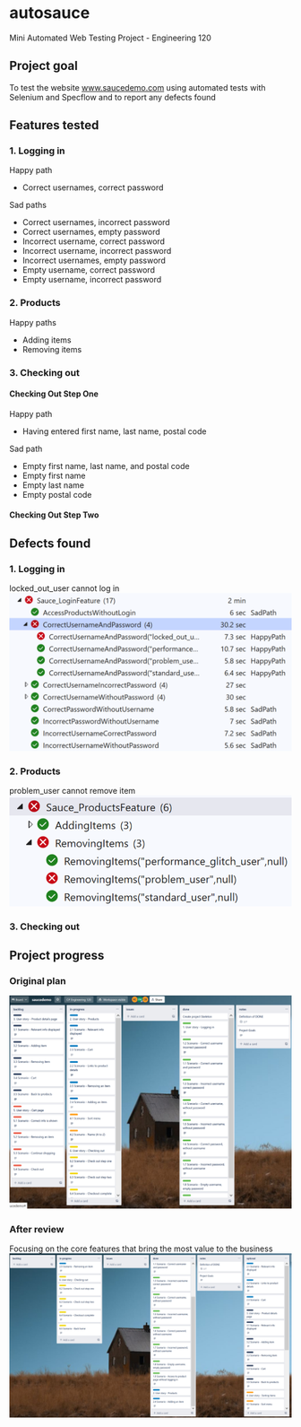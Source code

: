 # autosauce
Mini Automated Web Testing Project - Engineering 120

## Project goal
To test the website www.saucedemo.com using automated tests with Selenium and Specflow and to report any defects found

## Features tested

### 1. Logging in

Happy path
- Correct usernames, correct password

Sad paths
- Correct usernames, incorrect password
- Correct usernames, empty password
- Incorrect username, correct password
- Incorrect username, incorrect password
- Incorrect usernames, empty password
- Empty username, correct password
- Empty username, incorrect password


### 2. Products

Happy paths
- Adding items
- Removing items


### 3. Checking out
#### Checking Out Step One

Happy path
- Having entered first name, last name, postal code

Sad path
- Empty first name, last name, and postal code
- Empty first name
- Empty last name
- Empty postal code

#### Checking Out Step Two


## Defects found

### 1. Logging in
locked_out_user cannot log in
![pic1](pic1.png)

### 2. Products
problem_user cannot remove item
![pic2](pic2.png)

### 3. Checking out


## Project progress

### Original plan
![pic3](pic3.png)

### After review
Focusing on the core features that bring the most value to the business
![pic4](pic4.png)



